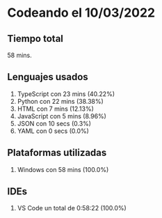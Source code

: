 # Codeando el 10/03/2022

## Tiempo total
58 mins.

## Lenguajes usados
1. TypeScript con 23 mins (40.22%)
1. Python con 22 mins (38.38%)
1. HTML con 7 mins (12.13%)
1. JavaScript con 5 mins (8.96%)
1. JSON con 10 secs (0.3%)
1. YAML con 0 secs (0.0%)

## Plataformas utilizadas
1. Windows con 58 mins (100.0%)

## IDEs
1. VS Code un total de 0:58:22 (100.0%)
